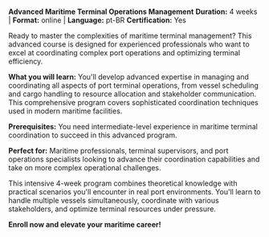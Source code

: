 **Advanced Maritime Terminal Operations Management**
**Duration:** 4 weeks | **Format:** online | **Language:** pt-BR
**Certification:** Yes

Ready to master the complexities of maritime terminal management? This advanced course is designed for experienced professionals who want to excel at coordinating complex port operations and optimizing terminal efficiency.

**What you will learn:**
You'll develop advanced expertise in managing and coordinating all aspects of port terminal operations, from vessel scheduling and cargo handling to resource allocation and stakeholder communication. This comprehensive program covers sophisticated coordination techniques used in modern maritime facilities.

**Prerequisites:**
You need intermediate-level experience in maritime terminal coordination to succeed in this advanced program.

**Perfect for:**
Maritime professionals, terminal supervisors, and port operations specialists looking to advance their coordination capabilities and take on more complex operational challenges.

This intensive 4-week program combines theoretical knowledge with practical scenarios you'll encounter in real port environments. You'll learn to handle multiple vessels simultaneously, coordinate with various stakeholders, and optimize terminal resources under pressure.

**Enroll now and elevate your maritime career!**